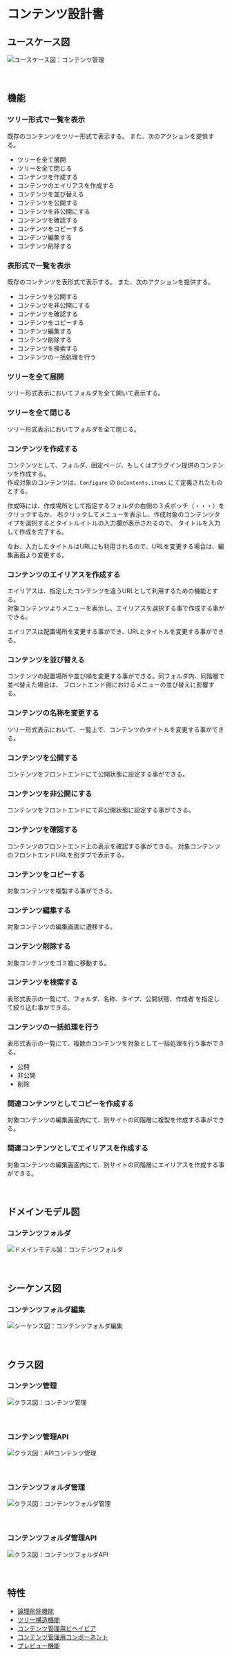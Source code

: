# コンテンツ設計書

## ユースケース図

![ユースケース図：コンテンツ管理](../../svg/use_case/contents.svg)

　
## 機能
### ツリー形式で一覧を表示
既存のコンテンツをツリー形式で表示する。
また、次のアクションを提供する。
- ツリーを全て展開
- ツリーを全て閉じる
- コンテンツを作成する
- コンテンツのエイリアスを作成する
- コンテンツを並び替える
- コンテンツを公開する
- コンテンツを非公開にする
- コンテンツを確認する
- コンテンツをコピーする
- コンテンツ編集する
- コンテンツ削除する

### 表形式で一覧を表示
既存のコンテンツを表形式で表示する。
また、次のアクションを提供する。
- コンテンツを公開する
- コンテンツを非公開にする
- コンテンツを確認する
- コンテンツをコピーする
- コンテンツ編集する
- コンテンツ削除する
- コンテンツを検索する
- コンテンツの一括処理を行う

### ツリーを全て展開
ツリー形式表示においてフォルダを全て開いて表示する。

### ツリーを全て閉じる
ツリー形式表示においてフォルダを全て閉じる。

### コンテンツを作成する
コンテンツとして、フォルダ、固定ページ、もしくはプラグイン提供のコンテンツを作成する。  
作成対象のコンテンツは、`Configure` の `BcContents.items` にて定義されたものとする。  

作成時には、作成場所として指定するフォルダの右側の３点ポッチ（・・・）をクリックするか、
右クリックしてメニューを表示し、作成対象のコンテンツタイプを選択するとタイトルイトルの入力欄が表示されるので、
タイトルを入力して作成を完了する。

なお、入力したタイトルはURLにも利用されるので、URLを変更する場合は、編集画面より変更する。

### コンテンツのエイリアスを作成する
エイリアスは、指定したコンテンツを違うURLとして利用するための機能とする。  
対象コンテンツよりメニューを表示し、エイリアスを選択する事で作成する事ができる。

エイリアスは配置場所を変更する事ができ、URLとタイトルを変更する事ができる。

### コンテンツを並び替える
コンテンツの配置場所や並び順を変更する事ができる。同フォルダ内、同階層で並べ替えた場合は、
フロントエンド側におけるメニューの並び替えに影響する。

### コンテンツの名称を変更する
ツリー形式表示において、一覧上で、コンテンツのタイトルを変更する事ができる。

### コンテンツを公開する
コンテンツをフロントエンドにて公開状態に設定する事ができる。

### コンテンツを非公開にする
コンテンツをフロントエンドにて非公開状態に設定する事ができる。

### コンテンツを確認する
コンテンツのフロントエンド上の表示を確認する事ができる。
対象コンテンツのフロントエンドURLを別タブで表示する。

### コンテンツをコピーする
対象コンテンツを複製する事ができる。

### コンテンツ編集する
対象コンテンツの編集画面に遷移する。

### コンテンツ削除する
対象コンテンツをゴミ箱に移動する。

### コンテンツを検索する
表形式表示の一覧にて、フォルダ、名称、タイプ、公開状態、作成者 を指定して絞り込む事ができる。

### コンテンツの一括処理を行う
表形式表示の一覧にて、複数のコンテンツを対象として一括処理を行う事ができる。
- 公開
- 非公開
- 削除

### 関連コンテンツとしてコピーを作成する
対象コンテンツの編集画面内にて、別サイトの同階層に複製を作成する事ができる。

### 関連コンテンツとしてエイリアスを作成する
対象コンテンツの編集画面内にて、別サイトの同階層にエイリアスを作成する事ができる。

　
## ドメインモデル図
### コンテンツフォルダ
![ドメインモデル図：コンテンツフォルダ](../../svg/domain_model/content_folders.svg)

　
## シーケンス図
### コンテンツフォルダ編集
![シーケンス図：コンテンツフォルダ編集](../../svg/sequence/contents_edit.svg)

　
## クラス図
### コンテンツ管理
![クラス図：コンテンツ管理](../../svg/class/manage_contents.svg)

　
### コンテンツ管理API
![クラス図：APIコンテンツ管理](../../svg/class/api_contents.svg)

　
### コンテンツフォルダ管理
![クラス図：コンテンツフォルダ管理](../../svg/class/manage_content_folders.svg)

　
### コンテンツフォルダ管理API
![クラス図：コンテンツフォルダAPI](../../svg/class/api_content_folders.svg)

　
## 特性
  - [論理削除機能](./soft_delete)
  - [ツリー構造機能](https://book.cakephp.org/4/ja/orm/behaviors/tree.html)
  - [コンテンツ管理用ビヘイビア](./bc_contents_behavior)
  - [コンテンツ管理用コンポーネント](./bc_contents_component)
  - [プレビュー機能](./preview)

